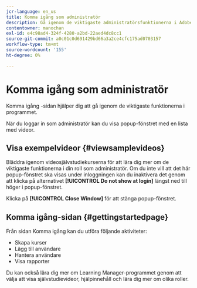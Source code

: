 ```yaml
---
jcr-language: en_us
title: Komma igång som administratör
description: Gå igenom de viktigaste administratörsfunktionerna i Adobe Learning Manager på sidan Komma igång.
contentowner: manochan
exl-id: e4c98ad4-324f-4280-a2bd-22aed4dc8cc1
source-git-commit: a0c01c0d691429bd66a3a2ce4cfc175ad0703157
workflow-type: tm+mt
source-wordcount: '155'
ht-degree: 0%

---
```


# Komma igång som administratör

Komma igång -sidan hjälper dig att gå igenom de viktigaste funktionerna i programmet.

När du loggar in som administratör kan du visa popup-fönstret med en lista med videor.

## Visa exempelvideor {#viewsamplevideos}

Bläddra igenom videosjälvstudiekurserna för att lära dig mer om de viktigaste funktionerna i din roll som administratör. Om du inte vill att det här popup-fönstret ska visas under inloggningen kan du inaktivera det genom att klicka på alternativet **[!UICONTROL Do not show at login]** längst ned till höger i popup-fönstret.

Klicka på **[!UICONTROL Close Window]** för att stänga popup-fönstret.

<!--![](assets/welcome-videos-e1439961904106.png)-->

## Komma igång-sidan {#gettingstartedpage}

Från sidan Komma igång kan du utföra följande aktiviteter:

* Skapa kurser
* Lägg till användare
* Hantera användare
* Visa rapporter

Du kan också lära dig mer om Learning Manager-programmet genom att välja att visa självstudievideor, hjälpinnehåll och lära dig mer om olika roller.

<!--![](assets/admin-landing-page-300x204.png)-->
